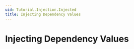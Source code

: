 ```yaml
---
uid: Tutorial.Injection.Injected
title: Injecting Dependency Values
---
```


# Injecting Dependency Values